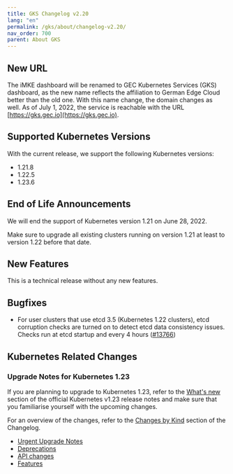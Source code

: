 ```yaml
---
title: GKS Changelog v2.20
lang: "en"
permalink: /gks/about/changelog-v2.20/
nav_order: 700
parent: About GKS
---
```


## New URL

The iMKE dashboard will be renamed to GEC Kubernetes Services (GKS) dashboard, as the new name reflects
the affiliation to German Edge Cloud better than the old one.
With this name change, the domain changes as well. As of July 1, 2022, the service is reachable with
the URL [https://gks.gec.io](https://gks.gec.io).

## Supported Kubernetes Versions

With the current release, we support the following Kubernetes versions:

* 1.21.8
* 1.22.5
* 1.23.6

## End of Life Announcements

We will end the support of Kubernetes version 1.21 on June 28, 2022.

Make sure to upgrade all existing clusters running on version 1.21 at least to version 1.22 before that date.

## New Features

This is a technical release without any new features.

## Bugfixes

* For user clusters that use etcd 3.5 (Kubernetes 1.22 clusters), etcd corruption checks are turned on to detect etcd data consistency issues. Checks run at etcd startup and every 4 hours ([#13766](https://groups.google.com/a/kubernetes.io/g/dev/c/B7gJs88XtQc/m/rSgNOzV2BwAJ))

## Kubernetes Related Changes

### Upgrade Notes for Kubernetes 1.23

If you are planning to upgrade to Kubernetes 1.23, refer to the [What's new](https://github.com/kubernetes/kubernetes/blob/master/CHANGELOG/CHANGELOG-1.23.md#whats-new-major-themes) section of the official Kubernetes v1.23 release notes and make sure that you familiarise yourself with the upcoming changes.

For an overview of the changes, refer to the [Changes by Kind](https://github.com/kubernetes/kubernetes/blob/master/CHANGELOG/CHANGELOG-1.22.md#changes-by-kind-2) section of the Changelog.

* [Urgent Upgrade Notes](https://github.com/kubernetes/kubernetes/blob/master/CHANGELOG/CHANGELOG-1.23.md#urgent-upgrade-notes)
* [Deprecations](https://github.com/kubernetes/kubernetes/blob/master/CHANGELOG/CHANGELOG-1.23.md#deprecation)
* [API changes](https://github.com/kubernetes/kubernetes/blob/master/CHANGELOG/CHANGELOG-1.23.md#api-change-4)
* [Features](https://github.com/kubernetes/kubernetes/blob/master/CHANGELOG/CHANGELOG-1.23.md#feature-7)
